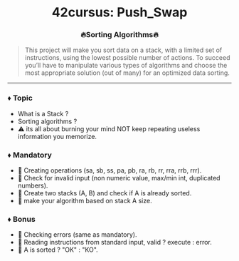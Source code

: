 <div align="center">

# 42cursus: Push_Swap
### 🔥Sorting Algorithms🔥
</div>

> This project will make you sort data on a stack, with a limited set of instructions, using
the lowest possible number of actions. To succeed you’ll have to manipulate various
types of algorithms and choose the most appropriate solution (out of many) for an
optimized data sorting.
---

### ♦️  Topic
  -  What is a Stack ?
  -  Sorting algorithms ?
  - ⚠ its all about burning your mind NOT keep repeating useless information you memorize.

### ♦️  Mandatory
  - 🔹 Creating operations (sa, sb, ss, pa, pb, ra, rb, rr, rra, rrb, rrr).
  - 🔹 Check for invalid input (non numeric value, max/min int, duplicated numbers).
  - 🔹 Create two stacks (A, B) and check if A is already sorted.
  - 🔹 make your algorithm based on stack A size.

### ♦️  Bonus
  - 🔹 Checking errors (same as mandatory).
  - 🔹 Reading instructions from standard input, valid ? execute : error.
  - 🔹 A is sorted ? "OK" : "KO".

